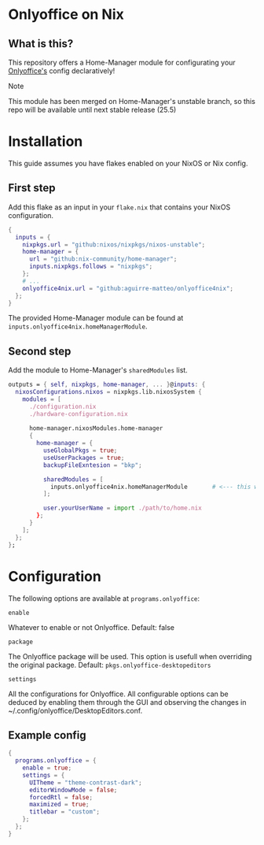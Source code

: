# Onlyoffice on Nix

## What is this?

This repository offers a Home-Manager module for configurating
your [Onlyoffice's](https://www.onlyoffice.com/) config declaratively!

> [!NOTE]
> This module has been merged on Home-Manager's unstable branch, so this repo will be available until next stable release (25.5)

# Installation

This guide assumes you have flakes enabled on your NixOS or Nix config.

## First step

Add this flake as an input in your `flake.nix` that contains your NixOS configuration.

```flake.nix 
{
  inputs = {
    nixpkgs.url = "github:nixos/nixpkgs/nixos-unstable";
    home-manager = {
      url = "github:nix-community/home-manager";
      inputs.nixpkgs.follows = "nixpkgs";
    };
    # ...
    onlyoffice4nix.url = "github:aguirre-matteo/onlyoffice4nix";
  };
}
```
The provided Home-Manager module can be found at `inputs.onlyoffice4nix.homeManagerModule`.

## Second step

Add the module to Home-Manager's `sharedModules` list.

```flake.nix
outputs = { self, nixpkgs, home-manager, ... }@inputs: {
  nixosConfigurations.nixos = nixpkgs.lib.nixosSystem {
    modules = [
      ./configuration.nix
      ./hardware-configuration.nix 
      
      home-manager.nixosModules.home-manager
      {
        home-manager = {
          useGlobalPkgs = true;
          useUserPackages = true;
          backupFileExntesion = "bkp";

          sharedModules = [
            inputs.onlyoffice4nix.homeManagerModule       # <--- this will enable the module
          ];

          user.yourUserName = import ./path/to/home.nix
        };
      }
    ]; 
  };
};
```

# Configuration

The following options are available at `programs.onlyoffice`:

`enable`

Whatever to enable or not Onlyoffice. Default: false

`package`

The Onlyoffice package will be used. This option is usefull when
overriding the original package. Default: `pkgs.onlyoffice-desktopeditors`

`settings`

All the configurations for Onlyoffice. All configurable options can be deduced 
by enabling them through the GUI and observing the changes in 
~/.config/onlyoffice/DesktopEditors.conf.

## Example config 

```home.nix
{
  programs.onlyoffice = {
    enable = true;
    settings = {
      UITheme = "theme-contrast-dark";
      editorWindowMode = false;
      forcedRtl = false;
      maximized = true;
      titlebar = "custom";
    };
  };
}
```
